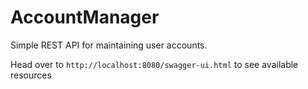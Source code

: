 # AccountManager
Simple REST API for maintaining user accounts.

Head over to `http://localhost:8080/swagger-ui.html` to see available resources
